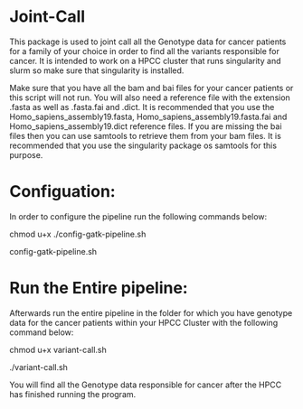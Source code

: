 # Joint-Call

This package is used to joint call all the Genotype data for cancer patients for a family of your choice in order to find all the variants responsible for cancer. It is intended to work on a HPCC cluster that runs singularity and slurm so make sure that singularity is installed. 

Make sure that you have all the bam and bai files for your cancer patients or this script will not run. You will also need a reference file with the extension .fasta as well
as .fasta.fai and .dict. It is recommended that you use the Homo_sapiens_assembly19.fasta, Homo_sapiens_assembly19.fasta.fai and Homo_sapiens_assembly19.dict reference files. If you are missing the bai files then you can use samtools to retrieve them from your bam files. It is recommended that you use the singularity package os samtools for this purpose.

# Configuation:

In order to configure the pipeline run the following commands below:

chmod u+x ./config-gatk-pipeline.sh

config-gatk-pipeline.sh

# Run the Entire pipeline:

Afterwards run the entire pipeline in the folder for which you have genotype data for the cancer patients within your HPCC Cluster with the following command below:

chmod u+x variant-call.sh

./variant-call.sh

You will find all the Genotype data responsible for cancer after the HPCC has finished running the program.
